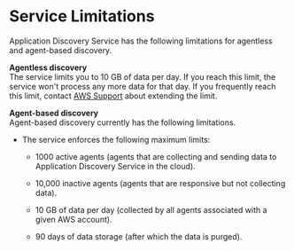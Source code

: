 # Service Limitations<a name="ads_service_limits"></a>

Application Discovery Service has the following limitations for agentless and agent\-based discovery\.

**Agentless discovery**  
The service limits you to 10 GB of data per day\. If you reach this limit, the service won't process any more data for that day\. If you frequently reach this limit, contact [AWS Support](https://aws.amazon.com/premiumsupport/) about extending the limit\. 

**Agent\-based discovery**  
Agent\-based discovery currently has the following limitations\.

+ The service enforces the following maximum limits:

  + 1000 active agents \(agents that are collecting and sending data to Application Discovery Service in the cloud\)\.

  + 10,000 inactive agents \(agents that are responsive but not collecting data\)\.

  + 10 GB of data per day \(collected by all agents associated with a given AWS account\)\.

  + 90 days of data storage \(after which the data is purged\)\.